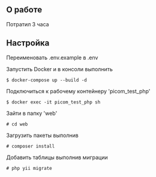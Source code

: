 О работе
---------
Потратил 3 часа

Настройка
---------
Переименовать .env.example в .env

Запустить Docker и в консоли выполнить
```
$ docker-compose up --build -d
```
Подключиться к рабочему контейнеру 'picom_test_php'
```
$ docker exec -it picom_test_php sh
```
Зайти в папку 'web'
```
# cd web
```
Загрузить пакеты выполнив
```
# composer install
```
Добавить таблицы выполнив миграции
```
# php yii migrate
```

